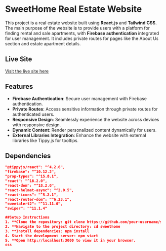 # SweetHome Real Estate Website

This project is a real estate website built using **React.js** and **Tailwind CSS**. The main purpose of the website is to provide users with a platform for finding rental and sale apartments, with **Firebase authentication** integrated for user management. It includes private routes for pages like the About Us section and estate apartment details.

## Live Site

[Visit the live site here](https://www.sweethome.com)

## Features

- **Firebase Authentication**: Secure user management with Firebase authentication.
- **Private Routes**: Access sensitive information through private routes for authenticated users.
- **Responsive Design**: Seamlessly experience the website across devices with responsive design.
- **Dynamic Content**: Render personalized content dynamically for users.
- **External Libraries Integration**: Enhance the website with external libraries like Tippy.js for tooltips.

## Dependencies

```json
"@tippyjs/react": "^4.2.6",
"firebase": "^10.12.2",
"prop-types": "^15.8.1",
"react": "^18.2.0",
"react-dom": "^18.2.0",
"react-helmet-async": "^2.0.5",
"react-icons": "^5.2.1",
"react-router-dom": "^6.23.1",
"sweetalert2": "^11.11.0",
"swiper": "^11.1.4"

##Setup Instructions
1. **Clone the repository: git clone https://github.com/your-username/sweethome.git
2. **Navigate to the project directory: cd sweethome
3. **Install dependencies: npm install
4. Start the development server: npm start
5. **Open http://localhost:3000 to view it in your browser.
css

